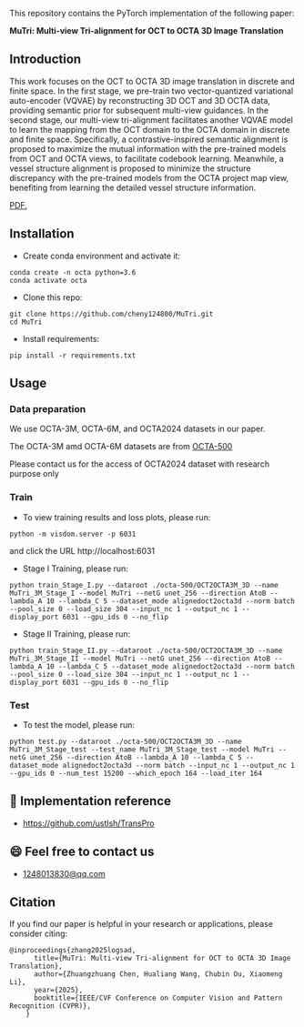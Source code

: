 This repository contains the PyTorch implementation of the following paper:

**MuTri: Multi-view Tri-alignment for OCT to OCTA 3D Image Translation**

## Introduction

This work focuses on the OCT to OCTA 3D image translation in discrete and finite space. In the first stage, we pre-train two vector-quantized variational auto-encoder (VQVAE) by reconstructing 3D OCT and 3D OCTA data, providing semantic prior for subsequent multi-view guidances. In the second stage, our multi-view tri-alignment facilitates another VQVAE model to learn the mapping from the OCT domain to the OCTA domain in discrete and finite space. Specifically, a contrastive-inspired semantic alignment is proposed to maximize the mutual information with the pre-trained models from OCT and OCTA views, to facilitate codebook learning. Meanwhile, a vessel structure alignment is proposed to minimize the structure discrepancy with the pre-trained models from the OCTA project map view, benefiting from learning the detailed vessel structure information.

<a href="Fig/ours.pdf" target="_blank">PDF.</a>

## Installation

- Create conda environment and activate it:
```
conda create -n octa python=3.6
conda activate octa
```
- Clone this repo:
```
git clone https://github.com/cheny124800/MuTri.git
cd MuTri
```

- Install requirements:
```
pip install -r requirements.txt
```

## Usage
### Data preparation
We use OCTA-3M, OCTA-6M, and OCTA2024 datasets in our paper. 

The OCTA-3M amd OCTA-6M datasets are from [OCTA-500](https://ieee-dataport.org/open-access/octa-500)

Please contact us for the access of OCTA2024 dataset with research purpose only

### Train 
- To view training results and loss plots, please run:
```
python -m visdom.server -p 6031
```
and click the URL http://localhost:6031

- Stage I Training, please run:
```
python train_Stage_I.py --dataroot ./octa-500/OCT2OCTA3M_3D --name MuTri_3M_Stage_I --model MuTri --netG unet_256 --direction AtoB --lambda_A 10 --lambda_C 5 --dataset_mode alignedoct2octa3d --norm batch --pool_size 0 --load_size 304 --input_nc 1 --output_nc 1 --display_port 6031 --gpu_ids 0 --no_flip
```

- Stage II Training, please run:
```
python train_Stage_II.py --dataroot ./octa-500/OCT2OCTA3M_3D --name MuTri_3M_Stage_II --model MuTri --netG unet_256 --direction AtoB --lambda_A 10 --lambda_C 5 --dataset_mode alignedoct2octa3d --norm batch --pool_size 0 --load_size 304 --input_nc 1 --output_nc 1 --display_port 6031 --gpu_ids 0 --no_flip
```

### Test
- To test the model, please run:
```
python test.py --dataroot ./octa-500/OCT2OCTA3M_3D --name MuTri_3M_Stage_test --test_name MuTri_3M_Stage_test --model MuTri --netG unet_256 --direction AtoB --lambda_A 10 --lambda_C 5 --dataset_mode alignedoct2octa3d --norm batch --input_nc 1 --output_nc 1 --gpu_ids 0 --num_test 15200 --which_epoch 164 --load_iter 164
```


## :rocket: Implementation reference
  - https://github.com/ustlsh/TransPro


## :smile: Feel free to contact us
  - 1248013830@qq.com 


## Citation
If you find our paper is helpful in your research or applications, please consider citing:
```
@inproceedings{zhang2025logsad,
      title={MuTri: Multi-view Tri-alignment for OCT to OCTA 3D Image Translation},
      author={Zhuangzhuang Chen, Hualiang Wang, Chubin Ou, Xiaomeng Li},
      year={2025},
      booktitle={IEEE/CVF Conference on Computer Vision and Pattern Recognition (CVPR)},
    }
```